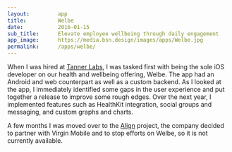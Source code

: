 ```yaml
---
layout:         app
title:          Welbe
date:           2016-01-15
sub_title:      Elevate employee wellbeing through daily engagement
app_image:      https://media.bsn.design/images/apps/Welbe.jpg
permalink:      /apps/welbe/
---
```


When I was hired at [Tanner Labs](http://labs.octanner.com/), I was tasked first with being the sole iOS developer on our health and wellbeing offering, Welbe. The app had an Android and web counterpart as well as a custom backend. As I looked at the app, I immediately identified some gaps in the user experience and put together a release to improve some rough edges. Over the next year, I implemented features such as HealthKit integration, social groups and messaging, and custom graphs and charts.

A few months I was moved over to the [Align](/apps/align/) project, the company decided to partner with Virgin Mobile and to stop efforts on Welbe, so it is not currently available.
